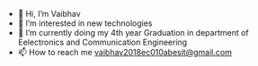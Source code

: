 - 👋 Hi, I’m Vaibhav
- 👀 I’m interested in new technologies 
- 🌱 I’m currently doing my 4th year Graduation in department of Eelectronics and Communication Engineering 
- 📫 How to reach me vaibhav2018ec010abesit@gmail.com

<!---
vaibhav9760/vaibhav9760 is a ✨ special ✨ repository because its `README.md` (this file) appears on your GitHub profile.
You can click the Preview link to take a look at your changes.
--->
